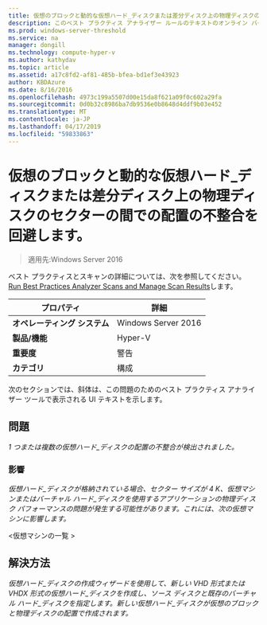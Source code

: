 ```yaml
---
title: 仮想のブロックと動的な仮想ハード_ディスクまたは差分ディスク上の物理ディスクのセクターの間での配置の不整合を回避します。
description: このベスト プラクティス アナライザー ルールのテキストのオンライン バージョン。
ms.prod: windows-server-threshold
ms.service: na
manager: dongill
ms.technology: compute-hyper-v
ms.author: kathydav
ms.topic: article
ms.assetid: a17c8fd2-af81-485b-bfea-bd1ef3e43923
author: KBDAzure
ms.date: 8/16/2016
ms.openlocfilehash: 4973c199a5507d00e15da8f621a09f0c602a29fa
ms.sourcegitcommit: 0d0b32c8986ba7db9536e0b8648d4ddf9b03e452
ms.translationtype: MT
ms.contentlocale: ja-JP
ms.lasthandoff: 04/17/2019
ms.locfileid: "59833863"
---
```

# <a name="avoid-alignment-inconsistencies-between-virtual-blocks-and-physical-disk-sectors-on-dynamic-virtual-hard-disks-or-differencing-disks"></a>仮想のブロックと動的な仮想ハード_ディスクまたは差分ディスク上の物理ディスクのセクターの間での配置の不整合を回避します。

>適用先:Windows Server 2016

ベスト プラクティスとスキャンの詳細については、次を参照してください。 [Run Best Practices Analyzer Scans and Manage Scan Results](https://go.microsoft.com/fwlink/p/?LinkID=223177)します。  
  
|プロパティ|詳細|  
|-|-|  
|**オペレーティング システム**|Windows Server 2016|  
|**製品/機能**|Hyper-V|  
|**重要度**|警告|  
|**カテゴリ**|構成|  
  
次のセクションでは、斜体は、この問題のためのベスト プラクティス アナライザー ツールで表示される UI テキストを示します。  
  
## <a name="issue"></a>問題  
*1 つまたは複数の仮想ハード_ディスクの配置の不整合が検出されました。*  
  
### <a name="impact"></a>影響  
*仮想ハード_ディスクが格納されている場合、セクター サイズが 4 K、仮想マシンまたはバーチャル ハード_ディスクを使用するアプリケーションの物理ディスク パフォーマンスの問題が発生する可能性があります。これには、次の仮想マシンに影響します。*  
  
\<仮想マシンの一覧 >  
  
## <a name="resolution"></a>解決方法  
*仮想ハード_ディスクの作成ウィザードを使用して、新しい VHD 形式または VHDX 形式の仮想ハード_ディスクを作成し、ソース ディスクと既存のバーチャル ハード_ディスクを指定します。新しい仮想ハード_ディスクが仮想のブロックと物理ディスクの配置で作成されます。*  
  



